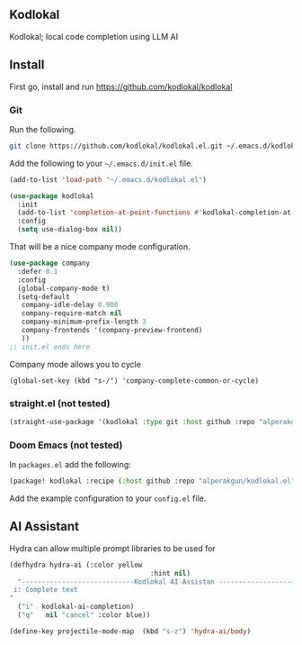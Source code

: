 ## Kodlokal

Kodlokal; local code completion using LLM AI

## Install

First go, install and run https://github.com/kodlokal/kodlokal

### Git

Run the following.

```bash
git clone https://github.com/kodlokal/kodlokal.el.git ~/.emacs.d/kodlokal.el
```

Add the following to your `~/.emacs.d/init.el` file.

```lisp
(add-to-list 'load-path "~/.emacs.d/kodlokal.el")

(use-package kodlokal
  :init
  (add-to-list 'completion-at-point-functions #'kodlokal-completion-at-point)
  :config
  (setq use-dialog-box nil))
```

That will be a nice company mode configuration.
```lisp
(use-package company
  :defer 0.1
  :config
  (global-company-mode t)
  (setq-default
   company-idle-delay 0.900
   company-require-match nil
   company-minimum-prefix-length 3
   company-frontends '(company-preview-frontend)
   ))
;; init.el ends here
```

Company mode allows you to cycle
```
(global-set-key (kbd "s-/") 'company-complete-common-or-cycle)
```

### straight.el (not tested)

```lisp
(straight-use-package '(kodlokal :type git :host github :repo "alperakgun/kodlokal.el"))
```

### Doom Emacs  (not tested)

In `packages.el` add the following:

```lisp
(package! kodlokal :recipe (:host github :repo "alperakgun/kodlokal.el"))
```
Add the example configuration to your `config.el` file.


## AI Assistant

Hydra can allow multiple prompt libraries to be used for

```lisp
(defhydra hydra-ai (:color yellow
                                   :hint nil)
  "----------------------------Kodlokal AI Assistan --------------------
 i: Complete text
"
  ("i"  kodlokal-ai-completion)
  ("q"   nil "cancel" :color blue))

(define-key projectile-mode-map  (kbd "s-z") 'hydra-ai/body)
```
